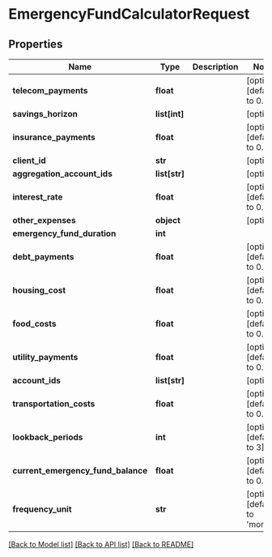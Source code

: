 # EmergencyFundCalculatorRequest

## Properties
Name | Type | Description | Notes
------------ | ------------- | ------------- | -------------
**telecom_payments** | **float** |  | [optional] [default to 0.0]
**savings_horizon** | **list[int]** |  | [optional] 
**insurance_payments** | **float** |  | [optional] [default to 0.0]
**client_id** | **str** |  | [optional] 
**aggregation_account_ids** | **list[str]** |  | [optional] 
**interest_rate** | **float** |  | [optional] [default to 0.0]
**other_expenses** | **object** |  | [optional] 
**emergency_fund_duration** | **int** |  | 
**debt_payments** | **float** |  | [optional] [default to 0.0]
**housing_cost** | **float** |  | [optional] [default to 0.0]
**food_costs** | **float** |  | [optional] [default to 0.0]
**utility_payments** | **float** |  | [optional] [default to 0.0]
**account_ids** | **list[str]** |  | [optional] 
**transportation_costs** | **float** |  | [optional] [default to 0.0]
**lookback_periods** | **int** |  | [optional] [default to 3]
**current_emergency_fund_balance** | **float** |  | [optional] [default to 0.0]
**frequency_unit** | **str** |  | [optional] [default to 'month']

[[Back to Model list]](../README.md#documentation-for-models) [[Back to API list]](../README.md#documentation-for-api-endpoints) [[Back to README]](../README.md)


